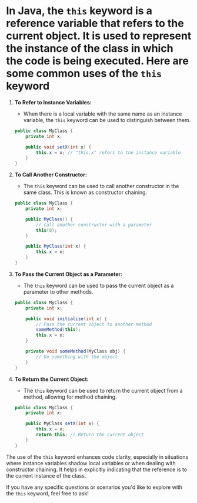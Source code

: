 # In Java, the `this` keyword is a reference variable that refers to the current object. It is used to represent the instance of the class in which the code is being executed. Here are some common uses of the `this` keyword

1. **To Refer to Instance Variables:**
   - When there is a local variable with the same name as an instance variable, the `this` keyword can be used to distinguish between them.

    ```java
    public class MyClass {
        private int x;

        public void setX(int x) {
            this.x = x; // "this.x" refers to the instance variable
        }
    }
    ```

2. **To Call Another Constructor:**
   - The `this` keyword can be used to call another constructor in the same class. This is known as constructor chaining.

    ```java
    public class MyClass {
        private int x;

        public MyClass() {
            // Call another constructor with a parameter
            this(0);
        }

        public MyClass(int x) {
            this.x = x;
        }
    }
    ```

3. **To Pass the Current Object as a Parameter:**
   - The `this` keyword can be used to pass the current object as a parameter to other methods.

    ```java
    public class MyClass {
        private int x;

        public void initialize(int x) {
            // Pass the current object to another method
            someMethod(this);
            this.x = x;
        }

        private void someMethod(MyClass obj) {
            // Do something with the object
        }
    }
    ```

4. **To Return the Current Object:**
   - The `this` keyword can be used to return the current object from a method, allowing for method chaining.

    ```java
    public class MyClass {
        private int x;

        public MyClass setX(int x) {
            this.x = x;
            return this; // Return the current object
        }
    }
    ```

The use of the `this` keyword enhances code clarity, especially in situations where instance variables shadow local variables or when dealing with constructor chaining. It helps in explicitly indicating that the reference is to the current instance of the class.

If you have any specific questions or scenarios you'd like to explore with the `this` keyword, feel free to ask!
